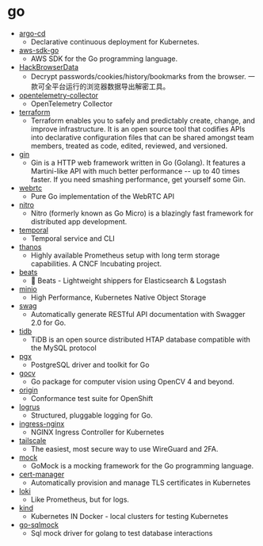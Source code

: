 # go
- [argo-cd](https://github.com/argoproj/argo-cd)
  - Declarative continuous deployment for Kubernetes.
- [aws-sdk-go](https://github.com/aws/aws-sdk-go)
  - AWS SDK for the Go programming language.
- [HackBrowserData](https://github.com/moonD4rk/HackBrowserData)
  - Decrypt passwords/cookies/history/bookmarks from the browser. 一款可全平台运行的浏览器数据导出解密工具。
- [opentelemetry-collector](https://github.com/open-telemetry/opentelemetry-collector)
  - OpenTelemetry Collector
- [terraform](https://github.com/hashicorp/terraform)
  - Terraform enables you to safely and predictably create, change, and improve infrastructure. It is an open source tool that codifies APIs into declarative configuration files that can be shared amongst team members, treated as code, edited, reviewed, and versioned.
- [gin](https://github.com/gin-gonic/gin)
  - Gin is a HTTP web framework written in Go (Golang). It features a Martini-like API with much better performance -- up to 40 times faster. If you need smashing performance, get yourself some Gin.
- [webrtc](https://github.com/pion/webrtc)
  - Pure Go implementation of the WebRTC API
- [nitro](https://github.com/asim/nitro)
  - Nitro (formerly known as Go Micro) is a blazingly fast framework for distributed app development.
- [temporal](https://github.com/temporalio/temporal)
  - Temporal service and CLI
- [thanos](https://github.com/thanos-io/thanos)
  - Highly available Prometheus setup with long term storage capabilities. A CNCF Incubating project.
- [beats](https://github.com/elastic/beats)
  - 🐠 Beats - Lightweight shippers for Elasticsearch & Logstash
- [minio](https://github.com/minio/minio)
  - High Performance, Kubernetes Native Object Storage
- [swag](https://github.com/swaggo/swag)
  - Automatically generate RESTful API documentation with Swagger 2.0 for Go.
- [tidb](https://github.com/pingcap/tidb)
  - TiDB is an open source distributed HTAP database compatible with the MySQL protocol
- [pgx](https://github.com/jackc/pgx)
  - PostgreSQL driver and toolkit for Go
- [gocv](https://github.com/hybridgroup/gocv)
  - Go package for computer vision using OpenCV 4 and beyond.
- [origin](https://github.com/openshift/origin)
  - Conformance test suite for OpenShift
- [logrus](https://github.com/sirupsen/logrus)
  - Structured, pluggable logging for Go.
- [ingress-nginx](https://github.com/kubernetes/ingress-nginx)
  - NGINX Ingress Controller for Kubernetes
- [tailscale](https://github.com/tailscale/tailscale)
  - The easiest, most secure way to use WireGuard and 2FA.
- [mock](https://github.com/golang/mock)
  - GoMock is a mocking framework for the Go programming language.
- [cert-manager](https://github.com/jetstack/cert-manager)
  - Automatically provision and manage TLS certificates in Kubernetes
- [loki](https://github.com/grafana/loki)
  - Like Prometheus, but for logs.
- [kind](https://github.com/kubernetes-sigs/kind)
  - Kubernetes IN Docker - local clusters for testing Kubernetes
- [go-sqlmock](https://github.com/DATA-DOG/go-sqlmock)
  - Sql mock driver for golang to test database interactions
